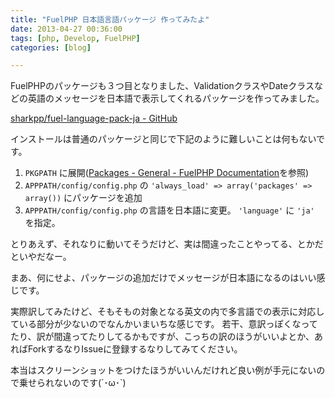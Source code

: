 ```yaml
---
title: "FuelPHP 日本語言語パッケージ 作ってみたよ"
date: 2013-04-27 00:36:00
tags: [php, Develop, FuelPHP]
categories: [blog]

---
```


FuelPHPのパッケージも３つ目となりました、ValidationクラスやDateクラスなどの英語のメッセージを日本語で表示してくれるパッケージを作ってみました。

[sharkpp/fuel-language-pack-ja - GitHub][1]

 [1]: https://github.com/sharkpp/fuel-language-pack-ja

インストールは普通のパッケージと同じで下記のように難しいことは何もないです。

  1. `PKGPATH` に展開([Packages - General - FuelPHP Documentation][2]を参照)
  2. `APPPATH/config/config.php` の `'always_load' => array('packages' => array())` にパッケージを追加
  3. `APPPATH/config/config.php` の言語を日本語に変更。 `'language'` に `'ja'` を指定。

 [2]: http://fuelphp.com/docs/general/packages.html

とりあえず、それなりに動いてそうだけど、実は間違ったことやってる、とかだといやだなー。

まあ、何にせよ、パッケージの追加だけでメッセージが日本語になるのはいい感じです。

実際訳してみたけど、そもそもの対象となる英文の内で多言語での表示に対応している部分が少ないのでなんかいまいちな感じです。 若干、意訳っぽくなってたり、訳が間違ってたりしてるかもですが、こっちの訳のほうがいいよとか、あればForkするなりIssueに登録するなりしてみてください。

本当はスクリーンショットをつけたほうがいいんだけれど良い例が手元にないので乗せられないのです(´･ω･\`)